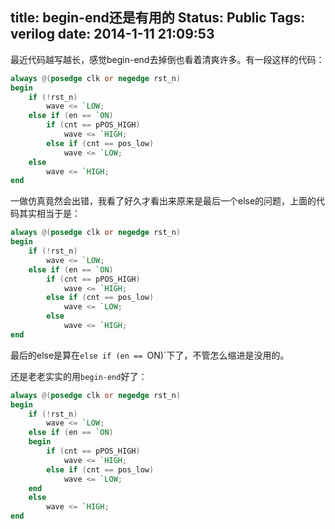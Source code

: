 title: begin-end还是有用的
Status: Public
Tags: verilog
date: 2014-1-11 21:09:53
---

最近代码越写越长，感觉begin-end去掉倒也看着清爽许多。有一段这样的代码：

```verilog
always @(posedge clk or negedge rst_n)
begin
	if (!rst_n)
		wave <= `LOW;
	else if (en == `ON)
		if (cnt == pPOS_HIGH)
			wave <= `HIGH;
		else if (cnt == pos_low)
			wave <= `LOW;
	else
		wave <= `HIGH;
end
```

<!--more-->

一做仿真竟然会出错，我看了好久才看出来原来是最后一个else的问题，上面的代码其实相当于是： 

```verilog
always @(posedge clk or negedge rst_n)
begin
	if (!rst_n)
		wave <= `LOW;
	else if (en == `ON)
		if (cnt == pPOS_HIGH)
			wave <= `HIGH;
		else if (cnt == pos_low)
			wave <= `LOW;
		else
			wave <= `HIGH;
end
```

最后的else是算在`else if (en == `ON)`下了，不管怎么缩进是没用的。

还是老老实实的用`begin-end`好了：

```verilog
always @(posedge clk or negedge rst_n)
begin
	if (!rst_n)
		wave <= `LOW;
	else if (en == `ON)
	begin
		if (cnt == pPOS_HIGH)
			wave <= `HIGH;
		else if (cnt == pos_low)
			wave <= `LOW;
	end
	else
		wave <= `HIGH;
end
```

